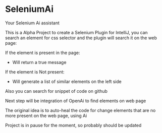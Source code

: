 # SeleniumAi
 Your Selenium Ai assistant

This is a Alpha Project to create a Selenium Plugin for IntelliJ,
you can search an element for css selector and the plugin will search it on the web page:

If the element is present in the page:
- Will return a true message

If the element is Not present:
- Will generate a list of similar elements on the left side

Also you can search for snippet of code on github

Next step will be integration of OpenAi to find elements on web page

The original idea is to auto-heal the code for change elements that 
are no more present on the web page, using Ai

Project is in pause for the moment, so probably should be updated
